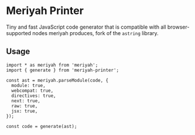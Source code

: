 # Meriyah Printer

Tiny and fast JavaScript code generator that is compatible with all browser-supported nodes meriyah produces, fork of the `astring` library.

## Usage

```JS
import * as meriyah from 'meriyah';
import { generate } from 'meriyah-printer';

const ast = meriyah.parseModule(code, {
  module: true,
  webcompat: true,
  directives: true,
  next: true,
  raw: true,
  jsx: true,
});

const code = generate(ast);
```
